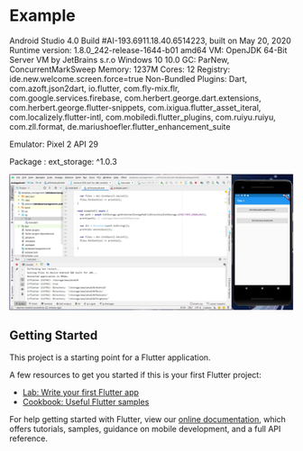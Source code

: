 # Example

Android Studio 4.0
Build #AI-193.6911.18.40.6514223, built on May 20, 2020
Runtime version: 1.8.0_242-release-1644-b01 amd64
VM: OpenJDK 64-Bit Server VM by JetBrains s.r.o
Windows 10 10.0
GC: ParNew, ConcurrentMarkSweep
Memory: 1237M
Cores: 12
Registry: ide.new.welcome.screen.force=true
Non-Bundled Plugins: Dart, com.azoft.json2dart, io.flutter, com.fly-mix.flr, com.google.services.firebase, com.herbert.george.dart.extensions, com.herbert.george.flutter-snippets, com.ixigua.flutter_asset_iteral, com.localizely.flutter-intl, com.mobiledi.flutter_plugins, com.ruiyu.ruiyu, com.zll.format, de.mariushoefler.flutter_enhancement_suite

Emulator: Pixel 2 API 29

Package : ext_storage: ^1.0.3


<img src="https://github.com/zeryhendra/flutter_example_show_items/blob/master/lib/images/example.png" />

## Getting Started

This project is a starting point for a Flutter application.

A few resources to get you started if this is your first Flutter project:

- [Lab: Write your first Flutter app](https://flutter.dev/docs/get-started/codelab)
- [Cookbook: Useful Flutter samples](https://flutter.dev/docs/cookbook)

For help getting started with Flutter, view our
[online documentation](https://flutter.dev/docs), which offers tutorials,
samples, guidance on mobile development, and a full API reference.
